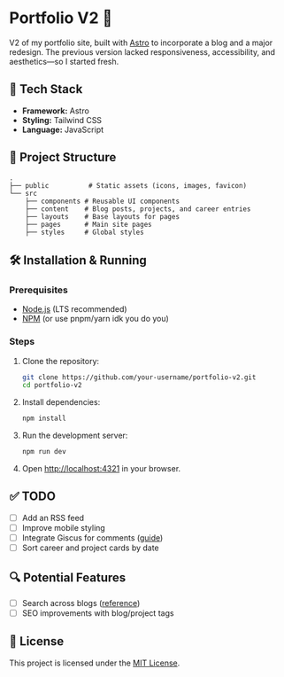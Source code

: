 # Portfolio V2 🚀  

V2 of my portfolio site, built with [Astro](https://astro.build/) to incorporate a blog and a major redesign. The previous version lacked responsiveness, accessibility, and aesthetics—so I started fresh.  

## 🚧 Tech Stack  
- **Framework:** Astro  
- **Styling:** Tailwind CSS  
- **Language:** JavaScript  

## 📂 Project Structure  
```
.
├── public          # Static assets (icons, images, favicon)
└── src
    ├── components # Reusable UI components
    ├── content    # Blog posts, projects, and career entries
    ├── layouts    # Base layouts for pages
    ├── pages      # Main site pages
    ├── styles     # Global styles
```

## 🛠 Installation & Running  

### Prerequisites  
- [Node.js](https://nodejs.org/) (LTS recommended)  
- [NPM](https://npmjs.com/) (or use pnpm/yarn idk you do you)  

### Steps  
1. Clone the repository:  
   ```sh
   git clone https://github.com/your-username/portfolio-v2.git
   cd portfolio-v2
   ```  
2. Install dependencies:  
   ```sh
   npm install
   ```  
3. Run the development server:  
   ```sh
   npm run dev
   ```  
4. Open [http://localhost:4321](http://localhost:4321) in your browser.  

## ✅ TODO  
- [ ] Add an RSS feed  
- [ ] Improve mobile styling  
- [ ] Integrate Giscus for comments ([guide](https://danidiaztech.com/integrate-astro-giscus/))  
- [ ] Sort career and project cards by date  

## 🔍 Potential Features  
- [ ] Search across blogs ([reference](https://danidiaztech.com/create-astro-search-component/))  
- [ ] SEO improvements with blog/project tags  

## 📝 License  
This project is licensed under the [MIT License](LICENSE).  
